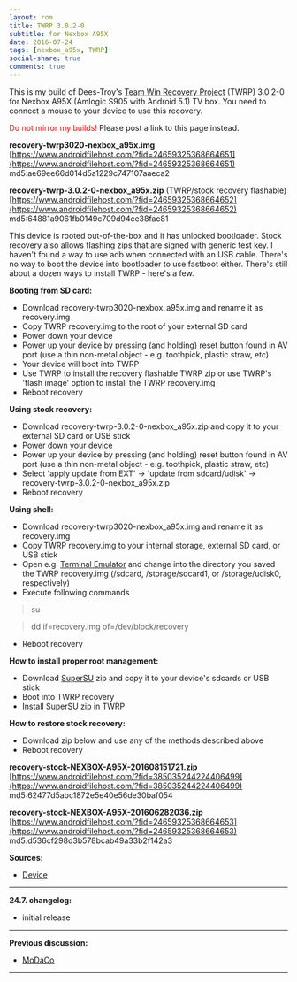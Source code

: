 ```yaml
---
layout: rom
title: TWRP 3.0.2-0
subtitle: for Nexbox A95X
date: 2016-07-24
tags: [nexbox_a95x, TWRP]
social-share: true
comments: true
---
```


This is my build of Dees-Troy's [Team Win Recovery Project](http://teamw.in/project/twrp2/) (TWRP) 3.0.2-0 for Nexbox A95X (Amlogic S905 with Android 5.1) TV box. You need to connect a mouse to your device to use this recovery.

<span style="color:#FF0000;">Do not mirror my builds!</span> Please post a link to this page instead.

**recovery-twrp3020-nexbox_a95x.img**  
[https://www.androidfilehost.com/?fid=24659325368664651](https://www.androidfilehost.com/?fid=24659325368664651)  
md5:ae69ee66d014d5a1229c747107aaeca2

**recovery-twrp-3.0.2-0-nexbox_a95x.zip** (TWRP/stock recovery flashable)  
[https://www.androidfilehost.com/?fid=24659325368664652](https://www.androidfilehost.com/?fid=24659325368664652)  
md5:64881a9061fb0149c709d94ce38fac81

This device is rooted out-of-the-box and it has unlocked bootloader. Stock recovery also allows flashing zips that are signed with generic test key. I haven't found a way to use adb when connected with an USB cable. There's no way to boot the device into bootloader to use fastboot either. There's still about a dozen ways to install TWRP - here's a few.

**Booting from SD card:**

- Download recovery-twrp3020-nexbox_a95x.img and rename it as recovery.img
- Copy TWRP recovery.img to the root of your external SD card
- Power down your device
- Power up your device by pressing (and holding) reset button found in AV port (use a thin non-metal object - e.g. toothpick, plastic straw, etc)
- Your device will boot into TWRP
- Use TWRP to install the recovery flashable TWRP zip or use TWRP's 'flash image' option to install the TWRP recovery.img
- Reboot recovery

**Using stock recovery:**

- Download recovery-twrp-3.0.2-0-nexbox_a95x.zip and copy it to your external SD card or USB stick
- Power down your device
- Power up your device by pressing (and holding) reset button found in AV port (use a thin non-metal object - e.g. toothpick, plastic straw, etc)
- Select 'apply update from EXT' -> 'update from sdcard/udisk' -> recovery-twrp-3.0.2-0-nexbox_a95x.zip
- Reboot recovery

**Using shell:**

- Download recovery-twrp3020-nexbox_a95x.img and rename it as recovery.img
- Copy TWRP recovery.img to your internal storage, external SD card, or USB stick
- Open e.g. [Terminal Emulator](https://play.google.com/store/apps/details?id=jackpal.androidterm) and change into the directory you saved the TWRP recovery.img (/sdcard, /storage/sdcard1, or /storage/udisk0, respectively)
- Execute following commands

> su

> dd if=recovery.img of=/dev/block/recovery

- Reboot recovery

**How to install proper root management:**

- Download [SuperSU](http://download.chainfire.eu/supersu-stable) zip and copy it to your device's sdcards or USB stick
- Boot into TWRP recovery
- Install SuperSU zip in TWRP

**How to restore stock recovery:**

- Download zip below and use any of the methods described above
- Reboot recovery

**recovery-stock-NEXBOX-A95X-201608151721.zip**  
[https://www.androidfilehost.com/?fid=385035244224406499](https://www.androidfilehost.com/?fid=385035244224406499)  
md5:62477d5abc1872e5e40e56de30baf054

**recovery-stock-NEXBOX-A95X-201606282036.zip**  
[https://www.androidfilehost.com/?fid=24659325368664653](https://www.androidfilehost.com/?fid=24659325368664653)  
md5:d536cf298d3b578bcab49a33b2f142a3

**Sources:**

- [Device](https://github.com/KonstaT/android_device_amlogic_nexbox_a95x/tree/android-5.1)

----

**24.7. changelog:**

- initial release

----

**Previous discussion:**

- [MoDaCo](http://www.modaco.com/forums/topic/377557-twrp-3020/)

----
